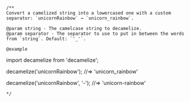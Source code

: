 ```
/**
Convert a camelized string into a lowercased one with a custom separator: `unicornRainbow` → `unicorn_rainbow`.

@param string - The camelcase string to decamelize.
@param separator - The separator to use to put in between the words from `string`. Default: `'_'`.

@example
```
import decamelize from 'decamelize';

decamelize('unicornRainbow');
//=> 'unicorn_rainbow'

decamelize('unicornRainbow', '-');
//=> 'unicorn-rainbow'
```
*/
```